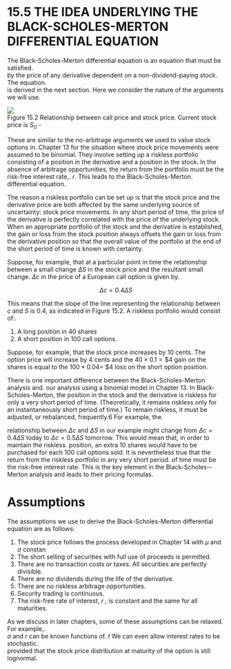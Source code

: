 # 15.5 THE IDEA UNDERLYING THE BLACK-SCHOLES-MERTON DIFFERENTIAL EQUATION  

The Black-Scholes-Merton differential equation is an equation that must be satisfied.   
by the price of any derivative dependent on a non-dividend-paying stock. The equation.   
is derived in the next section. Here we consider the nature of the arguments we will use.  

![](0276c5487a98bec521c3da68a6041843f9b3d6db416eb51ec7f9953fb93aa80b.jpg)  
Figure 15.2 Relationship between call price and stock price. Current stock price is $S_{0}$ -  

These are similar to the no-arbitrage arguments we used to value stock options in. Chapter 13 for the situation where stock price movements were assumed to be binomial. They involve setting up a riskless portfolio consisting of a position in the derivative and a position in the stock. In the absence of arbitrage opportunities, the return from the portfolio must be the risk-free interest rate,. $r.$ This leads to the Black-Scholes-Merton. differential equation.  

The reason a riskless portfolio can be set up is that the stock price and the derivative price are both affected by the same underlying source of uncertainty: stock price movements. In any short period of time, the price of the derivative is perfectly correlated with the price of the underlying stock. When an appropriate portfolio of the stock and the derivative is established, the gain or loss from the stock position always offsets the gain or loss from the derivative position so that the overall value of the portfolio at the end of the short period of time is known with certainty.  

Suppose, for example, that at a particular point in time the relationship between a small change $\Delta S$ in the stock price and the resultant small change. $\Delta c$ in the price of a European call option is given by.  

$$
\Delta c=0.4\Delta S
$$  

This means that the slope of the line representing the relationship between $c$ and $S$ is 0.4, as indicated in Figure 15.2. A riskless portfolio would consist of:.  

1. A long position in 40 shares   
2. A short position in 100 call options.  

Suppose, for example, that the stock price increases by 10 cents. The option price will increase by 4 cents and the $40\times0.1=\$4$ gain on the shares is equal to the $100\times0.04=$ $\$4$ loss on the short option position.  

There is one important difference between the Black-Scholes-Merton analysis and. our analysis using a binomial model in Chapter 13. In Black-Scholes-Merton, the position in the stock and the derivative is riskless for only a very short period of time. (Theoretically, it remains riskless only for an instantaneously short period of time.) To remain riskless, it must be adjusted, or rebalanced, frequently.6 For example, the.  

relationship between $\Delta c$ and $\Delta S$ in our example might change from $\Delta c=0.4\Delta S$ today to $\Delta c=0.5\Delta S$ tomorrow. This would mean that, in order to maintain the riskless. position, an extra 10 shares would have to be purchased for each 100 call options sold. It is nevertheless true that the return from the riskless portfolio in any very short period. of time must be the risk-free interest rate. This is the key element in the Black-Scholes-- Merton analysis and leads to their pricing formulas.  

# Assumptions  

The assumptions we use to derive the Black-Scholes-Merton differential equation are as follows:  

1. The stock price follows the process developed in Chapter 14 with $\mu$ and $\sigma$ constan   
2. The short selling of securities with full use of proceeds is permitted.   
3. There are no transaction costs or taxes. All securities are perfectly divisible.   
4. There are no dividends during the life of the derivative.   
5. There are no riskless arbitrage opportunities.   
6. Security trading is continuous.   
7. The risk-free rate of interest, $r$ , is constant and the same for all maturities.  

As we discuss in later chapters, some of these assumptions can be relaxed. For example,.   
$\sigma$ and $r$ can be known functions of. $t$ We can even allow interest rates to be stochastic.   
provided that the stock price distribution at maturity of the option is still lognormal.  
